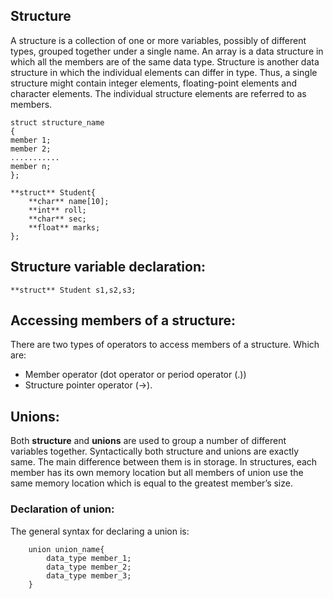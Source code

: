 ## Structure

A structure is a collection of one or more variables, possibly of different types, grouped together under a single name. An array is a data structure in which all the members are of the same data type. Structure is another data structure in which the individual elements can differ in type. Thus, a single structure might contain integer elements, floating-point elements and character elements. The individual structure elements are referred to as members.

```
struct structure_name
{
member 1;
member 2;
...........
member n;
};
```

``` 
**struct** Student{
    **char** name[10];
    **int** roll;
    **char** sec;
    **float** marks;
};
```

## Structure variable declaration:
    **struct** Student s1,s2,s3;


## Accessing members of a structure:
There are two types of operators to access members of a structure. Which are:
- Member operator (dot operator or period operator (.))
-  Structure pointer operator (->).


## Unions:
Both **structure** and **unions** are used to group a number of different variables together. Syntactically both structure and unions are exactly same. The main difference between them is in storage. In structures, each member has its own memory location but all members of union use the same memory location which is equal to the greatest member’s size.

### Declaration of union:
The general syntax for declaring a union is:
```
    union union_name{
        data_type member_1;
        data_type member_2;
        data_type member_3;
    }